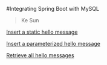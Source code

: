 #Integrating Spring Boot with MySQL
>Ke Sun

[Insert a static hello message](http://cs5200-spring2020-kesun.us-east-2.elasticbeanstalk.com/api/hello/insert/)

[Insert a parameterized hello message](http://cs5200-spring2020-kesun.us-east-2.elasticbeanstalk.com/api/hello/insert/helloword)

[Retrieve all hello messages](http://cs5200-spring2020-kesun.us-east-2.elasticbeanstalk.com/api/hello/select/all)